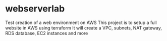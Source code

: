 # webserverlab
Test creation of a web environment on AWS
This project is to setup a full website in AWS using terraform
It will create a VPC, subnets, NAT gateway, RDS database, EC2 instances and more